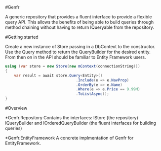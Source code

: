 ﻿#Genfr

A generic repository that provides a fluent interface to provide a flexible query API. This allows the benefits of being able to build queries through method chaining without having to return IQueryable from the repository.

#Getting started

Create a new instance of Store passing in a DbContext to the constructor. Use the Query<T> method to return the QueryBuilder for the desired entity. From then on in the API should be familiar to Entity Framework users.

```c#
using (var store = new Store(new mContext(connectionString)))
{                
    var result = await store.Query<Entity>()
                                .Include(e => e.NavProp)
                                .OrderBy(e => e.Name)
                                .Where(e => e.Price == 9.99M)
                                .ToListAsync();
}
```

#Overview

*Genfr.Repository
Contains the interfaces:
IStore (the repository)
IQueryBuilder and IOrderedQueryBuilder (the fluent interfaces for building queries)

*Genfr.EntityFramework
A concrete implmentation of Genfr for EntityFramework.


